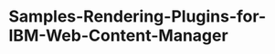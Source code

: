 Samples-Rendering-Plugins-for-IBM-Web-Content-Manager
=====================================================
